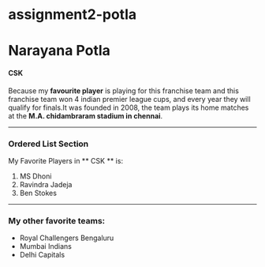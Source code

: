# assignment2-potla
# Narayana Potla
#### CSK
Because my **favourite player** is playing for this franchise team and this franchise team won 4 indian premier league cups, and every year they will qualify for finals.It was founded in 2008, the team plays its home matches at the **M.A. chidambraram stadium in chennai**.
___
### Ordered List Section
My Favorite Players in ** CSK ** is:
1. MS Dhoni
2. Ravindra Jadeja
3. Ben Stokes
___
### My other favorite teams:
* Royal Challengers Bengaluru
* Mumbai Indians
* Delhi Capitals
